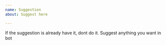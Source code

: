 ```yaml
---
name: Suggestion
about: Suggest here

---
```


If the suggestion is already have it, dont do it.
Suggest anything you want in bot
